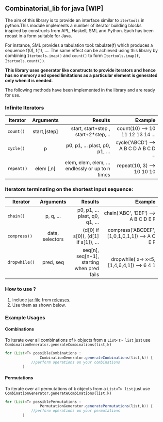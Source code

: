 ## Combinatorial_lib for java [WIP]
The aim of this library is to provide an interface
 similar to `itertools` in python.This module implements
 a number of iterator building blocks inspired by
  constructs from APL, Haskell, SML and Python. Each has
   been recast in a form suitable for Java.
   
  For instance, SML provides a tabulation tool:
   tabulate(f) which produces a sequence f(0), f(1),
    .... The same effect can be achieved using this library
    by combining `Itertools.imap()` and `count()` to form `Itertools.imap(f, Itertools.count())`.
                                  
**This library uses generator like constructs to provide iterators and hence
has no memory and speed limitations as a particular element is generated only when it is needed.**

The following methods have been implemented in the library and are ready for use.

### Infinite Iterators
| Iterator        | Arguments  | Results  | Example |
| ------------- |:-------------:| -----:|  -----:|
| `count()`     | start,[step] | start, start+step , start+2*step,... | count(10) --> 10 11 12 13 14 ...|
| `cycle()`      | p      |   p0, p1, … plast, p0, p1, … |cycle('ABCD') --> A B C D A B C D ...|
| `repeat()` | elem [,n]      |    elem, elem, elem, … endlessly or up to n times | repeat(10, 3) --> 10 10 10|

### Iterators terminating on the shortest input sequence:
| Iterator        | Arguments  | Results  | Example |
| ------------- |:-------------:| -----:|  -----:|
| `chain()`     | p, q, …        |p0, p1, … plast, q0, q1, …| chain('ABC', 'DEF') --> A B C D E F|
| `compress()`  |data, selectors | (d[0] if s[0]), (d[1] if s[1]), …| compress('ABCDEF', [1,0,1,0,1,1]) --> A C E F|
| `dropwhile()` | pred, seq      |seq[n], seq[n+1], starting when pred fails | dropwhile( x-> x<5, [1,4,6,4,1]) --> 6 4 1|


### How to use ?
1. Include [jar file](https://github.com/samagra14/itertools_java/releases/download/0.01/combinatorial_lib.jar) from [releases](https://github.com/samagra14/itertools_java/releases).
2. Use them as shown below.

### Example Usages
#### Combinations
To iterate over all combinations of `k` objects from a `List<T> list` just use
`CombinationGenerator.generateCombinations(list,k)`
````java
for (List<T> possibleCombinations :
                CombinationGenerator.generateCombinations(list,k)) {
            //perform operations on your combinations
        }
````
#### Permutations
To iterate over all permutations of `k` objects from a `List<T> list` just use
`CombinationGenerator.generateCombinations(list,k)`
````java
for (List<T> possiblePermutations :
                PermutationGenerator.generatePermutations(list,k)) {
            //perform operations on your permutations
        }
````